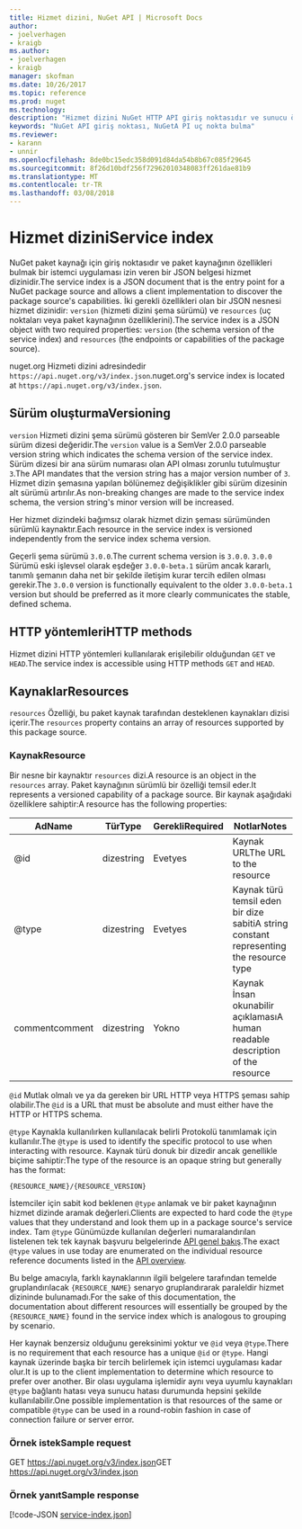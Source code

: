 ```yaml
---
title: Hizmet dizini, NuGet API | Microsoft Docs
author:
- joelverhagen
- kraigb
ms.author:
- joelverhagen
- kraigb
manager: skofman
ms.date: 10/26/2017
ms.topic: reference
ms.prod: nuget
ms.technology: 
description: "Hizmet dizini NuGet HTTP API giriş noktasıdır ve sunucu özelliklerini numaralandırır."
keywords: "NuGet API giriş noktası, NuGetA PI uç nokta bulma"
ms.reviewer:
- karann
- unnir
ms.openlocfilehash: 8de0bc15edc358d091d84da54b8b67c085f29645
ms.sourcegitcommit: 8f26d10bdf256f72962010348083ff261dae81b9
ms.translationtype: MT
ms.contentlocale: tr-TR
ms.lasthandoff: 03/08/2018
---
```

# <a name="service-index"></a><span data-ttu-id="90532-104">Hizmet dizini</span><span class="sxs-lookup"><span data-stu-id="90532-104">Service index</span></span>

<span data-ttu-id="90532-105">NuGet paket kaynağı için giriş noktasıdır ve paket kaynağının özellikleri bulmak bir istemci uygulaması izin veren bir JSON belgesi hizmet dizinidir.</span><span class="sxs-lookup"><span data-stu-id="90532-105">The service index is a JSON document that is the entry point for a NuGet package source and allows a client implementation to discover the package source's capabilities.</span></span> <span data-ttu-id="90532-106">İki gerekli özellikleri olan bir JSON nesnesi hizmet dizinidir: `version` (hizmeti dizini şema sürümü) ve `resources` (uç noktaları veya paket kaynağının özelliklerini).</span><span class="sxs-lookup"><span data-stu-id="90532-106">The service index is a JSON object with two required properties: `version` (the schema version of the service index) and `resources`  (the endpoints or capabilities of the package source).</span></span>

<span data-ttu-id="90532-107">nuget.org Hizmeti dizini adresindedir `https://api.nuget.org/v3/index.json`.</span><span class="sxs-lookup"><span data-stu-id="90532-107">nuget.org's service index is located at `https://api.nuget.org/v3/index.json`.</span></span>

## <a name="versioning"></a><span data-ttu-id="90532-108">Sürüm oluşturma</span><span class="sxs-lookup"><span data-stu-id="90532-108">Versioning</span></span>

<span data-ttu-id="90532-109">`version` Hizmeti dizini şema sürümü gösteren bir SemVer 2.0.0 parseable sürüm dizesi değeridir.</span><span class="sxs-lookup"><span data-stu-id="90532-109">The `version` value is a SemVer 2.0.0 parseable version string which indicates the schema version of the service index.</span></span> <span data-ttu-id="90532-110">Sürüm dizesi bir ana sürüm numarası olan API olması zorunlu tutulmuştur `3`.</span><span class="sxs-lookup"><span data-stu-id="90532-110">The API mandates that the version string has a major version number of `3`.</span></span> <span data-ttu-id="90532-111">Hizmet dizin şemasına yapılan bölünemez değişiklikler gibi sürüm dizesinin alt sürümü artırılır.</span><span class="sxs-lookup"><span data-stu-id="90532-111">As non-breaking changes are made to the service index schema, the version string's minor version will be increased.</span></span>

<span data-ttu-id="90532-112">Her hizmet dizindeki bağımsız olarak hizmet dizin şeması sürümünden sürümlü kaynaktır.</span><span class="sxs-lookup"><span data-stu-id="90532-112">Each resource in the service index is versioned independently from the service index schema version.</span></span>

<span data-ttu-id="90532-113">Geçerli şema sürümü `3.0.0`.</span><span class="sxs-lookup"><span data-stu-id="90532-113">The current schema version is `3.0.0`.</span></span> <span data-ttu-id="90532-114">`3.0.0` Sürümü eski işlevsel olarak eşdeğer `3.0.0-beta.1` sürüm ancak kararlı, tanımlı şemanın daha net bir şekilde iletişim kurar tercih edilen olması gerekir.</span><span class="sxs-lookup"><span data-stu-id="90532-114">The `3.0.0` version is functionally equivalent to the older `3.0.0-beta.1` version but should be preferred as it more clearly communicates the stable, defined schema.</span></span>

## <a name="http-methods"></a><span data-ttu-id="90532-115">HTTP yöntemleri</span><span class="sxs-lookup"><span data-stu-id="90532-115">HTTP methods</span></span>

<span data-ttu-id="90532-116">Hizmet dizini HTTP yöntemleri kullanılarak erişilebilir olduğundan `GET` ve `HEAD`.</span><span class="sxs-lookup"><span data-stu-id="90532-116">The service index is accessible using HTTP methods `GET` and `HEAD`.</span></span>

## <a name="resources"></a><span data-ttu-id="90532-117">Kaynaklar</span><span class="sxs-lookup"><span data-stu-id="90532-117">Resources</span></span>

<span data-ttu-id="90532-118">`resources` Özelliği, bu paket kaynak tarafından desteklenen kaynakları dizisi içerir.</span><span class="sxs-lookup"><span data-stu-id="90532-118">The `resources` property contains an array of resources supported by this package source.</span></span>

### <a name="resource"></a><span data-ttu-id="90532-119">Kaynak</span><span class="sxs-lookup"><span data-stu-id="90532-119">Resource</span></span>

<span data-ttu-id="90532-120">Bir nesne bir kaynaktır `resources` dizi.</span><span class="sxs-lookup"><span data-stu-id="90532-120">A resource is an object in the `resources` array.</span></span> <span data-ttu-id="90532-121">Paket kaynağının sürümlü bir özelliği temsil eder.</span><span class="sxs-lookup"><span data-stu-id="90532-121">It represents a versioned capability of a package source.</span></span> <span data-ttu-id="90532-122">Bir kaynak aşağıdaki özelliklere sahiptir:</span><span class="sxs-lookup"><span data-stu-id="90532-122">A resource has the following properties:</span></span>

<span data-ttu-id="90532-123">Ad</span><span class="sxs-lookup"><span data-stu-id="90532-123">Name</span></span>          | <span data-ttu-id="90532-124">Tür</span><span class="sxs-lookup"><span data-stu-id="90532-124">Type</span></span>   | <span data-ttu-id="90532-125">Gerekli</span><span class="sxs-lookup"><span data-stu-id="90532-125">Required</span></span> | <span data-ttu-id="90532-126">Notlar</span><span class="sxs-lookup"><span data-stu-id="90532-126">Notes</span></span>
------------- | ------ | -------- | -----
@id           | <span data-ttu-id="90532-127">dize</span><span class="sxs-lookup"><span data-stu-id="90532-127">string</span></span> | <span data-ttu-id="90532-128">Evet</span><span class="sxs-lookup"><span data-stu-id="90532-128">yes</span></span>      | <span data-ttu-id="90532-129">Kaynak URL</span><span class="sxs-lookup"><span data-stu-id="90532-129">The URL to the resource</span></span>
@type         | <span data-ttu-id="90532-130">dize</span><span class="sxs-lookup"><span data-stu-id="90532-130">string</span></span> | <span data-ttu-id="90532-131">Evet</span><span class="sxs-lookup"><span data-stu-id="90532-131">yes</span></span>      | <span data-ttu-id="90532-132">Kaynak türü temsil eden bir dize sabiti</span><span class="sxs-lookup"><span data-stu-id="90532-132">A string constant representing the resource type</span></span>
<span data-ttu-id="90532-133">comment</span><span class="sxs-lookup"><span data-stu-id="90532-133">comment</span></span>       | <span data-ttu-id="90532-134">dize</span><span class="sxs-lookup"><span data-stu-id="90532-134">string</span></span> | <span data-ttu-id="90532-135">Yok</span><span class="sxs-lookup"><span data-stu-id="90532-135">no</span></span>       | <span data-ttu-id="90532-136">Kaynak İnsan okunabilir açıklaması</span><span class="sxs-lookup"><span data-stu-id="90532-136">A human readable description of the resource</span></span>

<span data-ttu-id="90532-137">`@id` Mutlak olmalı ve ya da gereken bir URL HTTP veya HTTPS şeması sahip olabilir.</span><span class="sxs-lookup"><span data-stu-id="90532-137">The `@id` is a URL that must be absolute and must either have the HTTP or HTTPS schema.</span></span>

<span data-ttu-id="90532-138">`@type` Kaynakla kullanılırken kullanılacak belirli Protokolü tanımlamak için kullanılır.</span><span class="sxs-lookup"><span data-stu-id="90532-138">The `@type` is used to identify the specific protocol to use when interacting with resource.</span></span> <span data-ttu-id="90532-139">Kaynak türü donuk bir dizedir ancak genellikle biçime sahiptir:</span><span class="sxs-lookup"><span data-stu-id="90532-139">The type of the resource is an opaque string but generally has the format:</span></span>

    {RESOURCE_NAME}/{RESOURCE_VERSION}

<span data-ttu-id="90532-140">İstemciler için sabit kod beklenen `@type` anlamak ve bir paket kaynağının hizmet dizinde aramak değerleri.</span><span class="sxs-lookup"><span data-stu-id="90532-140">Clients are expected to hard code the `@type` values that they understand and look them up in a package source's service index.</span></span> <span data-ttu-id="90532-141">Tam `@type` Günümüzde kullanılan değerleri numaralandırılan listelenen tek tek kaynak başvuru belgelerinde [API genel bakış](overview.md#resources-and-schema).</span><span class="sxs-lookup"><span data-stu-id="90532-141">The exact `@type` values in use today are enumerated on the individual resource reference documents listed in the [API overview](overview.md#resources-and-schema).</span></span>

<span data-ttu-id="90532-142">Bu belge amacıyla, farklı kaynaklarının ilgili belgelere tarafından temelde gruplandırılacak `{RESOURCE_NAME}` senaryo gruplandırarak paraleldir hizmet dizininde bulunamadı.</span><span class="sxs-lookup"><span data-stu-id="90532-142">For the sake of this documentation, the documentation about different resources will essentially be grouped by the `{RESOURCE_NAME}` found in the service index which is analogous to grouping by scenario.</span></span> 

<span data-ttu-id="90532-143">Her kaynak benzersiz olduğunu gereksinimi yoktur ve `@id` veya `@type`.</span><span class="sxs-lookup"><span data-stu-id="90532-143">There is no requirement that each resource has a unique `@id` or `@type`.</span></span> <span data-ttu-id="90532-144">Hangi kaynak üzerinde başka bir tercih belirlemek için istemci uygulaması kadar olur.</span><span class="sxs-lookup"><span data-stu-id="90532-144">It is up to the client implementation to determine which resource to prefer over another.</span></span> <span data-ttu-id="90532-145">Bir olası uygulama işlemidir aynı veya uyumlu kaynakları `@type` bağlantı hatası veya sunucu hatası durumunda hepsini şekilde kullanılabilir.</span><span class="sxs-lookup"><span data-stu-id="90532-145">One possible implementation is that resources of the same or compatible `@type` can be used in a round-robin fashion in case of connection failure or server error.</span></span>

### <a name="sample-request"></a><span data-ttu-id="90532-146">Örnek istek</span><span class="sxs-lookup"><span data-stu-id="90532-146">Sample request</span></span>

<span data-ttu-id="90532-147">GET https://api.nuget.org/v3/index.json</span><span class="sxs-lookup"><span data-stu-id="90532-147">GET https://api.nuget.org/v3/index.json</span></span>

### <a name="sample-response"></a><span data-ttu-id="90532-148">Örnek yanıt</span><span class="sxs-lookup"><span data-stu-id="90532-148">Sample response</span></span>

[!code-JSON [service-index.json](./_data/service-index.json)]
